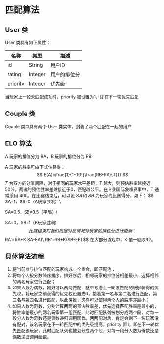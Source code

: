# 匹配算法

## User 类

User 类具有如下属性：

| 名称     | 类型    | 描述         |
| -------- | ------- | ------------ |
| id       | String  | 用户ID       |
| rating   | Integer | 用户的排位分 |
| priority | Integer | 优先级       |

当玩家上一轮未匹配成功时，priority 被设置为1，即在下一轮优先匹配

## Couple 类

Couple 类中具有两个 User 类实体，封装了两个匹配在一起的用户

## ELO 算法

A 玩家的排位分为 RA，B 玩家的排位分为 RB 

A 玩家的胜率可由下式估算得：
$$
E(A)=\frac{1}{1+10^{\frac{RB-RA}{T}}}
$$
𝑇 为双方的分值间隔，对于相同的玩家水平差距，T  越大，则预估胜率越接近50%，两者的预估胜率差越接近于0，匹配越公平。在专业国际象棋赛事中，T  通常采用 400。在比赛结束后，可以设 𝑆𝐴 和 𝑆𝐵 为玩家的比赛得分，如下：
$$
SA=1，SB=0（A玩家胜利）\\

SA=0.5，SB=0.5（平局）\\

SA=0，SB=1（B玩家胜利）
$$
比赛结束时我们根据对局情况对玩家的排位分进行更新：
$$
RA'=RA+K(SA-EA)\\
RB'=RB+K(SB-EB)
$$
在大部分游戏中，K 值一般取32。

## 具体算法流程

1. 将当前参与排位匹配的玩家构成一个集合，即匹配池；
2. 将每个人按分数降序排序，排好序后，相邻玩家的排位分相差最小，选择相邻的两名玩家进行匹配；
3. 如果人数为偶数，刚好可以两两匹配，就不考虑上一轮没匹配的玩家获得的优先权，将玩家之前获得的优先权设置成0，接着第一名与第二名进行匹配，第三名与第四名进行匹配，以此类推，这样可以使得两个人的胜率差最小；
4. 如果人数为奇数，分别计算两两的预估胜率差，优先选择匹配胜率差最小的，将胜率差最小的两名玩家第一组匹配。此时匹配队列被划分成两个段，对每一段分人数为奇数还是偶数递归调用函数。两两配对后，肯定会剩下一名玩家没有配对，该名玩家在下一轮匹配中的优先级提高，priority 置1，即在下一轮优先匹配该玩家，此时匹配队列也被划分成两个段，对每一段分人数为奇数还是偶数递归调用函数。
